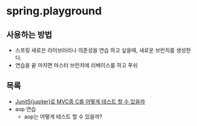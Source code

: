 # spring.playground

## 사용하는 방법
- 스프링 새로은 라이브러리나 의존성을 연습 하고 싶을때, 새로운 브런치를 생성한다.
- 연습을 끝 마치면 마스터 브런치에 리베이스를 하고 푸쉬

## 목록
- [Junit5(jupiter)로 MVC중 C를 어떻게 테스트 할 수 있을까](https://reflectoring.io/spring-boot-web-controller-test/)
- aop 연습
  - aop는 어떻게 테스트 할 수 있을까?
